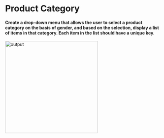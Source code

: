 # Product Category

#### Create a drop-down menu that allows the user to select a product category on the basis of gender, and based on the selection, display a list of items in that category. Each item in the list should have a unique key.
<img alt='output' src='https://storage.googleapis.com/acciojob-open-file-collections/product-category.gif' height='300px'/>
